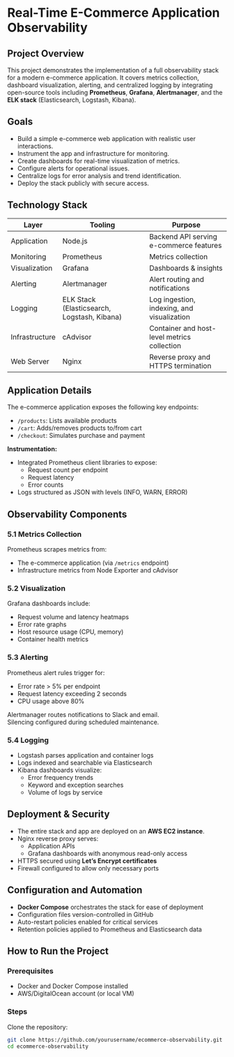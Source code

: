# Real-Time E-Commerce Application Observability

## Project Overview
This project demonstrates the implementation of a full observability stack for a modern e-commerce application. It covers metrics collection, dashboard visualization, alerting, and centralized logging by integrating open-source tools including **Prometheus**, **Grafana**, **Alertmanager**, and the **ELK stack** (Elasticsearch, Logstash, Kibana).

## Goals
- Build a simple e-commerce web application with realistic user interactions.  
- Instrument the app and infrastructure for monitoring.  
- Create dashboards for real-time visualization of metrics.  
- Configure alerts for operational issues.  
- Centralize logs for error analysis and trend identification.  
- Deploy the stack publicly with secure access.  

## Technology Stack

| Layer         | Tooling                        | Purpose                                   |
|---------------|--------------------------------|-------------------------------------------|
| Application   | Node.js                        | Backend API serving e-commerce features   |
| Monitoring    | Prometheus                     | Metrics collection                        |
| Visualization | Grafana                        | Dashboards & insights                     |
| Alerting      | Alertmanager                   | Alert routing and notifications           |
| Logging       | ELK Stack (Elasticsearch, Logstash, Kibana) | Log ingestion, indexing, and visualization |
| Infrastructure| cAdvisor                       | Container and host-level metrics collection |
| Web Server    | Nginx                          | Reverse proxy and HTTPS termination       |

## Application Details
The e-commerce application exposes the following key endpoints:
- `/products`: Lists available products  
- `/cart`: Adds/removes products to/from cart  
- `/checkout`: Simulates purchase and payment  

**Instrumentation:**
- Integrated Prometheus client libraries to expose:
  - Request count per endpoint  
  - Request latency  
  - Error counts  
- Logs structured as JSON with levels (INFO, WARN, ERROR)  

## Observability Components

### 5.1 Metrics Collection
Prometheus scrapes metrics from:
- The e-commerce application (via `/metrics` endpoint)  
- Infrastructure metrics from Node Exporter and cAdvisor  

### 5.2 Visualization
Grafana dashboards include:
- Request volume and latency heatmaps  
- Error rate graphs  
- Host resource usage (CPU, memory)  
- Container health metrics  

### 5.3 Alerting
Prometheus alert rules trigger for:
- Error rate > 5% per endpoint  
- Request latency exceeding 2 seconds  
- CPU usage above 80%  

Alertmanager routes notifications to Slack and email.  
Silencing configured during scheduled maintenance.  

### 5.4 Logging
- Logstash parses application and container logs  
- Logs indexed and searchable via Elasticsearch  
- Kibana dashboards visualize:
  - Error frequency trends  
  - Keyword and exception searches  
  - Volume of logs by service  

## Deployment & Security
- The entire stack and app are deployed on an **AWS EC2 instance**.  
- Nginx reverse proxy serves:
  - Application APIs  
  - Grafana dashboards with anonymous read-only access  
- HTTPS secured using **Let’s Encrypt certificates**  
- Firewall configured to allow only necessary ports  

## Configuration and Automation
- **Docker Compose** orchestrates the stack for ease of deployment  
- Configuration files version-controlled in GitHub  
- Auto-restart policies enabled for critical services  
- Retention policies applied to Prometheus and Elasticsearch data  

## How to Run the Project

### Prerequisites
- Docker and Docker Compose installed  
- AWS/DigitalOcean account (or local VM)  

### Steps
Clone the repository:
```bash
git clone https://github.com/yourusername/ecommerce-observability.git
cd ecommerce-observability
